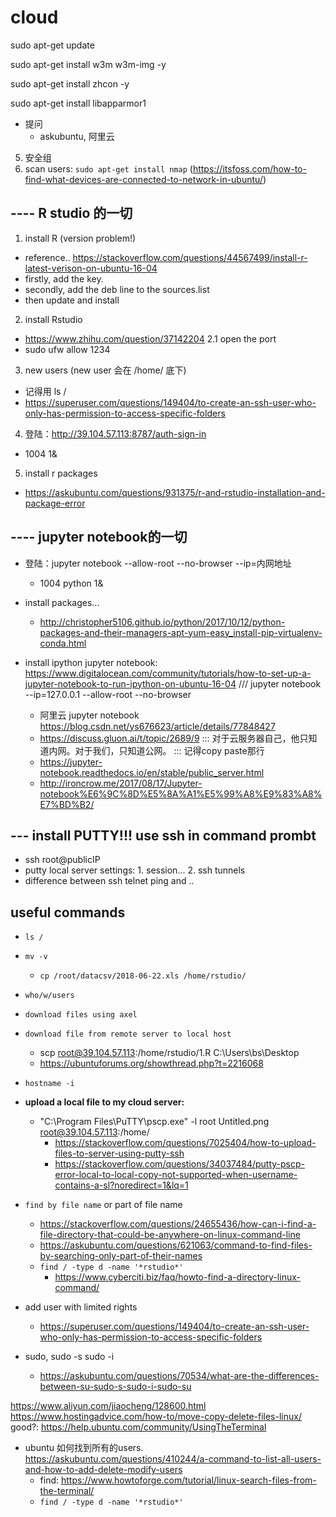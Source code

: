 # cloud

sudo apt-get update

sudo apt-get install w3m w3m-img -y

sudo apt-get install zhcon -y 

sudo apt-get install libapparmor1

- 提问
  - askubuntu, 阿里云

5. 安全组
8. scan users: `sudo apt-get install nmap` (https://itsfoss.com/how-to-find-what-devices-are-connected-to-network-in-ubuntu/)

## ---- R studio 的一切
1. install R (version problem!)
  - reference.. https://stackoverflow.com/questions/44567499/install-r-latest-verison-on-ubuntu-16-04
  - firstly, add the key.
  - secondly, add the deb line to the sources.list
  - then update and install
2. install Rstudio
  - https://www.zhihu.com/question/37142204
2.1 open the port
  - sudo ufw allow 1234
3. new users (new user 会在 /home/ 底下)
  - 记得用 ls /
  - https://superuser.com/questions/149404/to-create-an-ssh-user-who-only-has-permission-to-access-specific-folders

4. 登陆：http://39.104.57.113:8787/auth-sign-in
  - 1004 1&

5. install r packages
  - https://askubuntu.com/questions/931375/r-and-rstudio-installation-and-package-error


## ---- jupyter notebook的一切

- 登陆：jupyter notebook --allow-root --no-browser --ip=内网地址
  - 1004 python 1&
- install packages...
  - http://christopher5106.github.io/python/2017/10/12/python-packages-and-their-managers-apt-yum-easy_install-pip-virtualenv-conda.html

- install ipython jupyter notebook: https://www.digitalocean.com/community/tutorials/how-to-set-up-a-jupyter-notebook-to-run-ipython-on-ubuntu-16-04    ///  jupyter notebook --ip=127.0.0.1 --allow-root --no-browser
  - 阿里云 jupyter notebook https://blog.csdn.net/ys676623/article/details/77848427
  - https://discuss.gluon.ai/t/topic/2689/9   ::: 对于云服务器自己，他只知道内网。对于我们，只知道公网。 ::: 记得copy paste那行
  - https://jupyter-notebook.readthedocs.io/en/stable/public_server.html
  - http://ironcrow.me/2017/08/17/Jupyter-notebook%E6%9C%8D%E5%8A%A1%E5%99%A8%E9%83%A8%E7%BD%B2/

## --- install PUTTY!!! use ssh in command prombt
- ssh root@publicIP
- putty local server settings: 1. session... 2. ssh tunnels
- difference between ssh telnet ping and ..

## useful commands
- `ls /`
- `mv -v`
  - `cp /root/datacsv/2018-06-22.xls /home/rstudio/`
- `who/w/users`
- `download files using axel`
- `download file from remote server to local host`
  - scp root@39.104.57.113:/home/rstudio/1.R C:\Users\bs\Desktop
  - https://ubuntuforums.org/showthread.php?t=2216068
- `hostname -i`
- **upload a local file to my cloud server:**
  - "C:\Program Files\PuTTY\pscp.exe" -l root Untitled.png root@39.104.57.113:/home/
    - https://stackoverflow.com/questions/7025404/how-to-upload-files-to-server-using-putty-ssh
    - https://stackoverflow.com/questions/34037484/putty-pscp-error-local-to-local-copy-not-supported-when-username-contains-a-sl?noredirect=1&lq=1
- `find by file name` or part of file name
  - https://stackoverflow.com/questions/24655436/how-can-i-find-a-file-directory-that-could-be-anywhere-on-linux-command-line
  - https://askubuntu.com/questions/621063/command-to-find-files-by-searching-only-part-of-their-names
  - `find / -type d -name '*rstudio*'`
    - https://www.cyberciti.biz/faq/howto-find-a-directory-linux-command/
- add user with limited rights
  - https://superuser.com/questions/149404/to-create-an-ssh-user-who-only-has-permission-to-access-specific-folders

- sudo, sudo -s sudo -i
  - https://askubuntu.com/questions/70534/what-are-the-differences-between-su-sudo-s-sudo-i-sudo-su

https://www.aliyun.com/jiaocheng/128600.html
https://www.hostingadvice.com/how-to/move-copy-delete-files-linux/
good?: https://help.ubuntu.com/community/UsingTheTerminal

- ubuntu 如何找到所有的users.
https://askubuntu.com/questions/410244/a-command-to-list-all-users-and-how-to-add-delete-modify-users
  - find: https://www.howtoforge.com/tutorial/linux-search-files-from-the-terminal/
  - `find / -type d -name '*rstudio*'`
